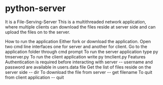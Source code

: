 # python-server

It is a File-Serving-Server
This is a multithreaded network application, where multiple clients can download the files reside at server side and can upload the files on to the server.

How to run the application
Either fork or download the application.
Open two cmd line interfaces one for server and another for client.
Go to the application folder through cmd prompt
To run the server application type py tmserver.py
To run the client application write py tmclient.py
Features
Authentication is required before interacting with server -- username and password are available in users.data file
Get the list of files reside on the server side -- dir
To download the file from server -- get filename
To quit from client application -- quit
